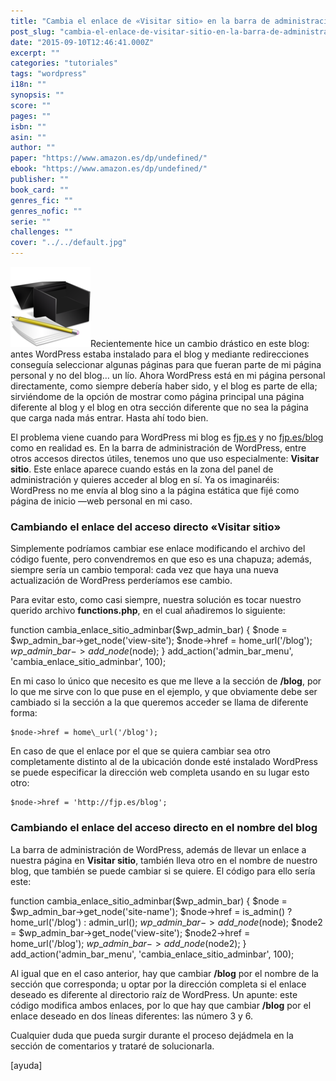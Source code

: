 ```yaml
---
title: "Cambia el enlace de «Visitar sitio» en la barra de administración de WordPress"
post_slug: "cambia-el-enlace-de-visitar-sitio-en-la-barra-de-administracion-de-wordpress"
date: "2015-09-10T12:46:41.000Z"
excerpt: ""
categories: "tutoriales"
tags: "wordpress"
i18n: ""
synopsis: ""
score: ""
pages: ""
isbn: ""
asin: ""
author: ""
paper: "https://www.amazon.es/dp/undefined/"
ebook: "https://www.amazon.es/dp/undefined/"
publisher: ""
book_card: ""
genres_fic: ""
genres_nofic: ""
serie: ""
challenges: ""
cover: "../../default.jpg"
---
```


![](images/tutorial.png "tutorial")Recientemente hice un cambio drástico en este blog: antes WordPress estaba instalado para el blog y mediante redirecciones conseguía seleccionar algunas páginas para que fueran parte de mi página personal y no del blog… un lío. Ahora WordPress está en mi página personal directamente, como siempre debería haber sido, y el blog es parte de ella; sirviéndome de la opción de mostrar como página principal una página diferente al blog y el blog en otra sección diferente que no sea la página que carga nada más entrar. Hasta ahí todo bien.

El problema viene cuando para WordPress mi blog es [fjp.es](http://fjp.es) y no [fjp.es/blog](http://fjp.es/blog) como en realidad es. En la barra de administración de WordPress, entre otros accesos directos útiles, tenemos uno que uso especialmente: **Visitar sitio**. Este enlace aparece cuando estás en la zona del panel de administración y quieres acceder al blog en sí. Ya os imaginaréis: WordPress no me envía al blog sino a la página estática que fijé como página de inicio —web personal en mi caso.

### Cambiando el enlace del acceso directo «Visitar sitio»

Simplemente podríamos cambiar ese enlace modificando el archivo del código fuente, pero convendremos en que eso es una chapuza; además, siempre sería un cambio temporal: cada vez que haya una nueva actualización de WordPress perderíamos ese cambio.

Para evitar esto, como casi siempre, nuestra solución es tocar nuestro querido archivo **functions.php**, en el cual añadiremos lo siguiente:

function cambia\_enlace\_sitio\_adminbar($wp\_admin\_bar) {
    $node = $wp\_admin\_bar->get\_node('view-site');
    $node->href = home\_url('/blog');
    $wp\_admin\_bar->add\_node($node);
}
add\_action('admin\_bar\_menu', 'cambia\_enlace\_sitio\_adminbar', 100);

En mi caso lo único que necesito es que me lleve a la sección de **/blog**, por lo que me sirve con lo que puse en el ejemplo, y que obviamente debe ser cambiado si la sección a la que queremos acceder se llama de diferente forma:

    $node->href = home\_url('/blog');

En caso de que el enlace por el que se quiera cambiar sea otro completamente distinto al de la ubicación donde esté instalado WordPress se puede especificar la dirección web completa usando en su lugar esto otro:

    $node->href = 'http://fjp.es/blog';

### Cambiando el enlace del acceso directo en el nombre del blog

La barra de administración de WordPress, además de llevar un enlace a nuestra página en **Visitar sitio**, también lleva otro en el nombre de nuestro blog, que también se puede cambiar si se quiere. El código para ello sería este:

function cambia\_enlace\_sitio\_adminbar($wp\_admin\_bar) {
    $node = $wp\_admin\_bar->get\_node('site-name');
    $node->href = is\_admin() ? home\_url('/blog') : admin\_url();
    $wp\_admin\_bar->add\_node($node);
    $node2 = $wp\_admin\_bar->get\_node('view-site');
    $node2->href = home\_url('/blog');
    $wp\_admin\_bar->add\_node($node2);
}
add\_action('admin\_bar\_menu', 'cambia\_enlace\_sitio\_adminbar', 100);

Al igual que en el caso anterior, hay que cambiar **/blog** por el nombre de la sección que corresponda; u optar por la dirección completa si el enlace deseado es diferente al directorio raíz de WordPress. Un apunte: este código modifica ambos enlaces, por lo que hay que cambiar **/blog** por el enlace deseado en dos líneas diferentes: las número 3 y 6.

Cualquier duda que pueda surgir durante el proceso dejádmela en la sección de comentarios y trataré de solucionarla.

\[ayuda\]
